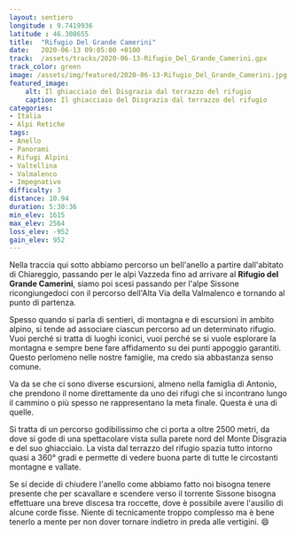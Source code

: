 ```yaml
---
layout: sentiero
longitude : 9.7419936
latitude : 46.308655
title:  "Rifugio Del Grande Camerini"
date:   2020-06-13 09:05:00 +0100
track:  /assets/tracks/2020-06-13-Rifugio_Del_Grande_Camerini.gpx
track_color: green
image: /assets/img/featured/2020-06-13-Rifugio_Del_Grande_Camerini.jpg
featured_image:
    alt: Il ghiacciaio del Disgrazia dal terrazzo del rifugio
    caption: Il ghiacciaio del Disgrazia dal terrazzo del rifugio
categories:
- Italia
- Alpi Retiche
tags:
- Anello
- Panorami
- Rifugi Alpini
- Valtellina
- Valmalenco
- Impegnativo
difficulty: 3
distance: 10.94 
duration: 5:30:36
min_elev: 1615
max_elev: 2564
loss_elev: -952
gain_elev: 952
---
```


Nella traccia qui sotto abbiamo percorso un bell'anello a partire dall'abitato di Chiareggio, passando per le alpi Vazzeda fino ad arrivare al **Rifugio del Grande Camerini**, siamo poi scesi passando per l'alpe Sissone ricongiungedoci con il percorso dell'Alta Via della Valmalenco e tornando al punto di partenza.

Spesso quando si parla di sentieri, di montagna e di escursioni in ambito alpino, si tende ad associare ciascun percorso ad un determinato rifugio. Vuoi perché si tratta di luoghi iconici, vuoi perché se si vuole esplorare la montagna e sempre bene fare affidamento su dei punti appoggio garantiti. Questo perlomeno nelle nostre famiglie, ma credo sia abbastanza senso comune.

Va da se che ci sono diverse escursioni, almeno nella famiglia di Antonio, che prendono il nome direttamente da uno dei rifugi che si incontrano lungo il cammino o più spesso ne rappresentano la meta finale. Questa è una di quelle.

Si tratta di un percorso godibilissimo che ci porta a oltre 2500 metri, da dove si gode di una spettacolare vista sulla parete nord del Monte Disgrazia e del suo ghiacciaio.
La vista dal terrazzo del rifugio spazia tutto intorno quasi a 360° gradi e permette di vedere buona parte di tutte le circostanti montagne e vallate.

Se si decide di chiudere l'anello come abbiamo fatto noi bisogna tenere presente che per scavallare e scendere verso il torrente Sissone bisogna effettuare una breve discesa tra roccette, dove è possibile avere l'ausilio di alcune corde fisse. Niente di tecnicamente troppo complesso ma è bene tenerlo a mente per non dover tornare indietro in preda alle vertigini. :smile:
